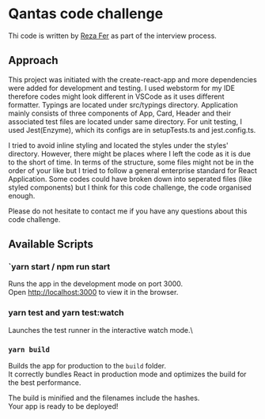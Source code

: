 # Qantas code challenge

Thi code is written by [Reza Fer](https://www.linkedin.com/in/reza-fer/) as part of the interview process.

## Approach


This project was initiated with the create-react-app and more dependencies were added for development and testing. I used webstorm for my IDE therefore codes might look different in VSCode as it uses different formatter. Typings are located under src/typings directory. Application mainly consists of three components of App, Card, Header and their associated test files are located under same directory.
For unit testing, I used Jest(Enzyme), which its configs are in setupTests.ts
and jest.config.ts. 

I tried to avoid inline styling and located the styles under the styles' directory. However,
there might be places where I left the code as it is due to the short of time. In terms of the structure, some files might not be in the order of your like but I tried to follow a general enterprise 
standard for React Application. Some codes could have broken down into seperated files (like styled components) but I think for this code challenge, the code organised enough.

Please do not hesitate to contact me if you have any questions about this code challenge.


## Available Scripts

### `yarn start / npm run start

Runs the app in the development mode on port 3000.\
Open [http://localhost:3000](http://localhost:3000) to view it in the browser.

### yarn test and yarn test:watch

Launches the test runner in the interactive watch mode.\

### `yarn build`

Builds the app for production to the `build` folder.\
It correctly bundles React in production mode and optimizes the build for the best performance.

The build is minified and the filenames include the hashes.\
Your app is ready to be deployed!

